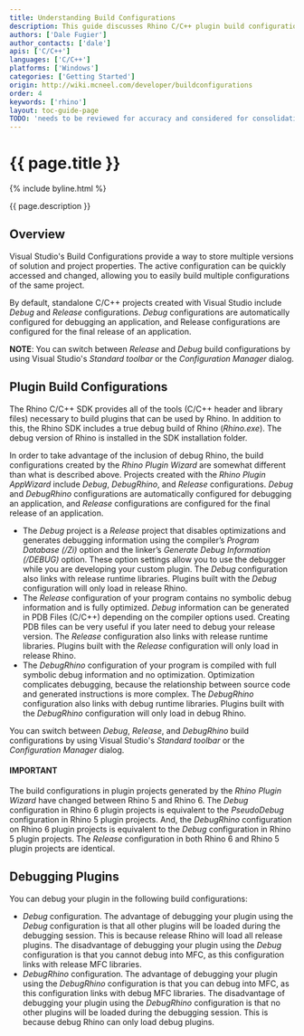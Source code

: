 ```yaml
---
title: Understanding Build Configurations
description: This guide discusses Rhino C/C++ plugin build configurations and how to use them.
authors: ['Dale Fugier']
author_contacts: ['dale']
apis: ['C/C++']
languages: ['C/C++']
platforms: ['Windows']
categories: ['Getting Started']
origin: http://wiki.mcneel.com/developer/buildconfigurations
order: 4
keywords: ['rhino']
layout: toc-guide-page
TODO: 'needs to be reviewed for accuracy and considered for consolidation with other plugin topics'
---
```


# {{ page.title }}

{% include byline.html %}

{{ page.description }}

## Overview

Visual Studio's Build Configurations provide a way to store multiple versions of solution and project properties.  The active configuration can be quickly accessed and changed, allowing you to easily build multiple configurations of the same project.

By default, standalone C/C++ projects created with Visual Studio include *Debug* and *Release* configurations.  *Debug* configurations are automatically configured for debugging an application, and Release configurations are configured for the final release of an application.

**NOTE**: You can switch between *Release* and *Debug* build configurations by using Visual Studio's *Standard toolbar* or the *Configuration Manager* dialog.

## Plugin Build Configurations

The Rhino C/C++ SDK provides all of the tools (C/C++ header and library files) necessary to build plugins that can be used by Rhino.  In addition to this, the Rhino SDK includes a true debug build of Rhino (*Rhino.exe*).  The debug version of Rhino is installed in the SDK installation folder.

In order to take advantage of the inclusion of debug Rhino, the build configurations created by the *Rhino Plugin Wizard* are somewhat different than what is described above.  Projects created with the *Rhino Plugin AppWizard* include *Debug*, *DebugRhino*, and *Release* configurations.  *Debug* and *DebugRhino* configurations are automatically configured for debugging an application, and *Release* configurations are configured for the final release of an application.

- The *Debug* project is a *Release* project that disables optimizations and generates debugging information using the compiler’s *Program Database (/Zi)* option and the linker’s *Generate Debug Information (/DEBUG)* option.  These option settings allow you to use the debugger while you are developing your custom plugin.  The *Debug* configuration also links with release runtime libraries.  Plugins built with the *Debug* configuration will only load in release Rhino.
- The *Release* configuration of your program contains no symbolic debug information and is fully optimized.  *Debug* information can be generated in PDB Files (C/C++) depending on the compiler options used.  Creating PDB files can be very useful if you later need to debug your release version.  The *Release* configuration also links with release runtime libraries.  Plugins built with the *Release* configuration will only load in release Rhino.
- The *DebugRhino* configuration of your program is compiled with full symbolic debug information and no optimization.  Optimization complicates debugging, because the relationship between source code and generated instructions is more complex.  The *DebugRhino* configuration also links with debug runtime libraries. Plugins built with the *DebugRhino* configuration will only load in debug Rhino.

You can switch between *Debug*, *Release*, and *DebugRhino* build configurations by using Visual Studio's *Standard toolbar* or the *Configuration Manager* dialog.

<div class="bs-callout bs-callout-danger">
  <h4>IMPORTANT</h4>
  <p>The build configurations in plugin projects generated by the <i>Rhino Plugin Wizard</i> have changed between Rhino 5 and Rhino 6. The <i>Debug</i> configuration in Rhino 6 plugin projects is equivalent to the <i>PseudoDebug</i> configuration in Rhino 5 plugin projects. And, the <i>DebugRhino</i> configuration on Rhino 6 plugin projects is equivalent to the <i>Debug</i> configuration in Rhino 5 plugin projects. The <i>Release</i> configuration in both Rhino 6 and Rhino 5 plugin projects are identical.</p>
</div>

## Debugging Plugins
You can debug your plugin in the following build configurations:

- *Debug* configuration.  The advantage of debugging your plugin using the *Debug* configuration is that all other plugins will be loaded during the debugging session.  This is because release Rhino will load all release plugins.  The disadvantage of debugging your plugin using the *Debug* configuration is that you cannot debug into MFC, as this configuration links with release MFC libraries.
- *DebugRhino* configuration.  The advantage of debugging your plugin using the *DebugRhino* configuration is that you can debug into MFC, as this configuration links with debug MFC libraries.  The disadvantage of debugging your plugin using the *DebugRhino* configuration is that no other plugins will be loaded during the debugging session.  This is because debug Rhino can only load debug plugins.
